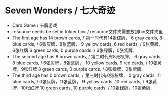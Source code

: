 # Seven Wonders / 七大奇迹

* Card Game / 卡牌游戏
* resource needs be set in folder bin. / resource文件夹需要放到bin文件夹里
* The first age has 14 brown cards, / 第一时代有14张棕牌，
  6 gray cards, 8 blue cards, / 6张灰牌，8张蓝牌，
  9 yellow cards, 6 red cards, / 9张黄牌，6张红牌
  6 green cards, 0 purple cards. / 6张绿牌，0张紫牌.
* The second age has 8 brown cards, / 第二时代有8张棕牌，
  6 gray cards, 8 blue cards, / 6张灰牌，8张蓝牌，
  10 yellow cards, 9 red cards, / 10张黄牌，9张红牌
  8 green cards, 0 purple cards. / 8张绿牌，0张紫牌.
* The third age has 0 brown cards, / 第三时代有0张棕牌，
  0 gray cards, 11 blue cards, / 0张灰牌，11张蓝牌，
  9 yellow cards, 10 red cards, / 9张黄牌，10张红牌
  10 green cards, 10 purple cards. / 10张绿牌，10张紫牌.
